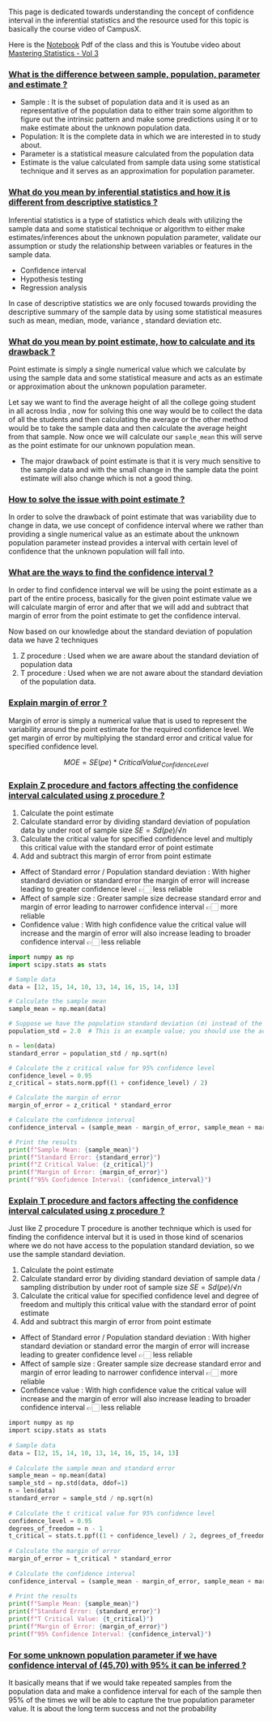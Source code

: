 This page is dedicated towards understanding the concept of confidence interval in the inferential statistics and the resource used for this topic is basically the course video of CampusX. 

Here is the [Notebook](https://drive.google.com/file/d/1nskWHtR1ePmrje76k71gdUc2-fcVWvMH/view) Pdf of the class and this is Youtube video about [Mastering Statistics - Vol 3](https://youtube.com/playlist?list=PLnVYEpTNGNtXVA7cR_H85j5Lxw8JOoX1z&si=xCyqwdsM5fibJBVe) 

### [What is the difference between sample, population, parameter and estimate ?](#) 

- Sample : It is the subset of population data and it is used as an representative of the population data to either train some algorithm to figure out the intrinsic pattern and make some predictions using it or to make estimate about the unknown population data.
- Population: It is the complete data in which we are interested in to study about.
- Parameter is a statistical measure calculated from the population data
- Estimate is the value calculated from sample data using some statistical technique and it serves as an approximation for population parameter.

### [What do you mean by inferential statistics and how it is different from descriptive statistics ?](#) 

Inferential statistics is a type of statistics which deals with utilizing the sample data and some statistical technique or algorithm to either make estimates/inferences about the unknown population parameter, validate our assumption or study the relationship between variables or features in the sample data.

- Confidence interval
- Hypothesis testing
- Regression analysis

In case of descriptive statistics we are only focused towards providing the descriptive summary of the sample data by using some statistical measures such as mean, median, mode, variance , standard deviation etc.

### [What do you mean by point estimate, how to calculate and its drawback ?](#) 

Point estimate is simply a single numerical value which we calculate by using the sample data and some statistical measure and acts as an estimate or approximation about the unknown population parameter.

Let say we want to find the average height of all the college going student in all across India , now for solving this one way would be to collect the data of all the students and then calculating the average or the other method would be to take the sample data and then calculate the average height from that sample. Now once we will calculate our `sample_mean` this will serve as the point estimate for our unknown population mean.

- The major drawback of point estimate is that it is very much sensitive to the sample data and with the small change in the sample data the point estimate will also change which is not a good thing.

### [How to solve the issue with point estimate ?](#) 

In order to solve the drawback of point estimate that was variability due to change in data, we use concept of confidence interval where we rather than providing a single numerical value as an estimate about the unknown population parameter instead provides a interval with certain level of confidence that the unknown population will fall into.
### [What are the ways to find the confidence interval ?](#) 

In order to find confidence interval we will be using the point estimate as a part of the entire process, basically for the given point estimate value we will calculate margin of error and after that we will add and subtract that margin of error from the point estimate to get the confidence interval.

Now based on our knowledge about the standard deviation of population data we have 2 techniques

1. Z procedure : Used when we are aware about the standard deviation of population data
2. T procedure : Used when we are not aware about the standard deviation of the population data.
### [Explain margin of error ?](#) 

Margin of error is simply a numerical value that is used to represent the variability around the point estimate for the required confidence level. We get margin of error by multiplying the standard error and critical value for specified confidence level.

$$MOE = SE(pe) * CriticalValue_{ConfidenceLevel}$$


### [Explain Z procedure and factors affecting the confidence interval calculated using z procedure ?](#) 

1. Calculate the point estimate
2. Calculate standard error by dividing standard deviation of population data by under root of sample size $SE = Sd(pe)/√n$
3. Calculate the critical value for specified confidence level and multiply this critical value with the standard error of point estimate
4. Add and subtract this margin of error from point estimate 


- Affect of Standard error / Population standard deviation : With higher standard deviation or standard error the margin of error will increase leading to greater confidence level 👉🏻 less reliable
- Affect of sample size : Greater sample size decrease standard error and margin of error leading to narrower confidence interval 👉🏻 more reliable
- Confidence value : With high confidence value the critical value will increase and the margin of error will also increase leading to broader confidence interval 👉🏻 less reliable

```python
import numpy as np
import scipy.stats as stats

# Sample data
data = [12, 15, 14, 10, 13, 14, 16, 15, 14, 13]

# Calculate the sample mean
sample_mean = np.mean(data)

# Suppose we have the population standard deviation (σ) instead of the sample standard deviation
population_std = 2.0  # This is an example value; you should use the actual population standard deviation

n = len(data)
standard_error = population_std / np.sqrt(n)

# Calculate the z critical value for 95% confidence level
confidence_level = 0.95
z_critical = stats.norm.ppf((1 + confidence_level) / 2)

# Calculate the margin of error
margin_of_error = z_critical * standard_error

# Calculate the confidence interval
confidence_interval = (sample_mean - margin_of_error, sample_mean + margin_of_error)

# Print the results
print(f"Sample Mean: {sample_mean}")
print(f"Standard Error: {standard_error}")
print(f"Z Critical Value: {z_critical}")
print(f"Margin of Error: {margin_of_error}")
print(f"95% Confidence Interval: {confidence_interval}")

```

### [Explain T procedure and factors affecting the confidence interval calculated using z procedure ?](#) 

Just like Z procedure T procedure is another technique which is used for finding the confidence interval but it is used in those kind of scenarios where we do not have access to the population standard deviation, so we use the sample standard deviation.

1. Calculate the point estimate
2. Calculate standard error by dividing standard deviation of sample data / sampling distribution by under root of sample size $SE = Sd(pe)/√n$
3. Calculate the critical value for specified confidence level and degree of freedom and multiply this critical value with the standard error of point estimate
4. Add and subtract this margin of error from point estimate 


 - Affect of Standard error / Population standard deviation : With higher standard deviation or standard error the margin of error will increase leading to greater confidence level 👉🏻 less reliable
- Affect of sample size : Greater sample size decrease standard error and margin of error leading to narrower confidence interval 👉🏻 more reliable
- Confidence value : With high confidence value the critical value will increase and the margin of error will also increase leading to broader confidence interval 👉🏻 less reliable

```python
import numpy as np  
import scipy.stats as stats  
  
# Sample data  
data = [12, 15, 14, 10, 13, 14, 16, 15, 14, 13]  
  
# Calculate the sample mean and standard error  
sample_mean = np.mean(data)  
sample_std = np.std(data, ddof=1)  
n = len(data)  
standard_error = sample_std / np.sqrt(n)  
  
# Calculate the t critical value for 95% confidence level  
confidence_level = 0.95  
degrees_of_freedom = n - 1  
t_critical = stats.t.ppf((1 + confidence_level) / 2, degrees_of_freedom)  
  
# Calculate the margin of error  
margin_of_error = t_critical * standard_error  
  
# Calculate the confidence interval  
confidence_interval = (sample_mean - margin_of_error, sample_mean + margin_of_error)  
  
# Print the results  
print(f"Sample Mean: {sample_mean}")  
print(f"Standard Error: {standard_error}")  
print(f"T Critical Value: {t_critical}")  
print(f"Margin of Error: {margin_of_error}")  
print(f"95% Confidence Interval: {confidence_interval}")
```

### [For some unknown population parameter if we have confidence interval of (45,70) with 95% it can be inferred ?](#)

It basically means that if we would take repeated samples from the population data and make a confidence interval for each of the sample then 95% of the times we will be able to capture the true population parameter value. It is about the long term success and not the probability 

